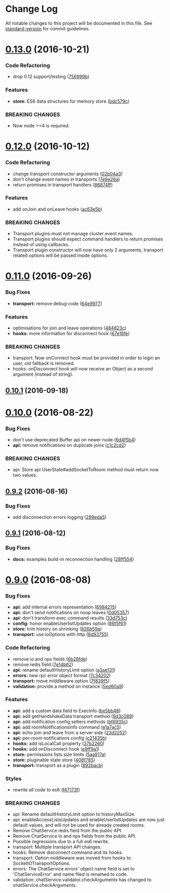 # Change Log

All notable changes to this project will be documented in this file. See [standard-version](https://github.com/conventional-changelog/standard-version) for commit guidelines.

<a name="0.13.0"></a>
# [0.13.0](https://github.com/an-sh/chat-service/compare/v0.12.0...v0.13.0) (2016-10-21)


### Code Refactoring

* drop 0.12 support/testing ([756999b](https://github.com/an-sh/chat-service/commit/756999b))


### Features

* **store:** ES6 data structures for memory store ([bdc579c](https://github.com/an-sh/chat-service/commit/bdc579c))


### BREAKING CHANGES

* Now node >=4 is required.



<a name="0.12.0"></a>
# [0.12.0](https://github.com/an-sh/chat-service/compare/v0.11.0...v0.12.0) (2016-10-12)


### Code Refactoring

* change transport constructor arguments ([02b04a3](https://github.com/an-sh/chat-service/commit/02b04a3))
* don't change event names in transports ([7e9e26a](https://github.com/an-sh/chat-service/commit/7e9e26a))
* return promises in transport handlers ([86874ff](https://github.com/an-sh/chat-service/commit/86874ff))


### Features

* add onJoin and onLeave hooks ([ac63e5b](https://github.com/an-sh/chat-service/commit/ac63e5b))


### BREAKING CHANGES

* Transport plugins must not manage cluster event names.
* Transport plugins should expect command handlers to
return promises instead of using callbacks.
* Transport plugin constructor will now have only 2
arguments, transport related options will be passed inside options.



<a name="0.11.0"></a>
# [0.11.0](https://github.com/an-sh/chat-service/compare/v0.10.1...v0.11.0) (2016-09-26)


### Bug Fixes

* **transport:** remove debug code ([64e9977](https://github.com/an-sh/chat-service/commit/64e9977))


### Features

* optimisations for join and leave operations ([484823c](https://github.com/an-sh/chat-service/commit/484823c))
* **hooks:** more information for disconnect hook ([67e18fe](https://github.com/an-sh/chat-service/commit/67e18fe))


### BREAKING CHANGES

* transport: Now onConnect hook must be provided in order to login
an user, old fallback is removed.
* hooks: onDisconnect hook will now receive an Object as a
second argument (instead of string).



<a name="0.10.1"></a>
## [0.10.1](https://github.com/an-sh/chat-service/compare/v0.10.0...v0.10.1) (2016-09-18)



<a name="0.10.0"></a>
# [0.10.0](https://github.com/an-sh/chat-service/compare/v0.9.2...v0.10.0) (2016-08-22)


### Bug Fixes

* don't use deprecated Buffer api on newer node ([6d4f5b4](https://github.com/an-sh/chat-service/commit/6d4f5b4))
* **api:** remove notifications on duplicate joins ([c1c2cd2](https://github.com/an-sh/chat-service/commit/c1c2cd2))


### BREAKING CHANGES

* api: Store api UserState#addSocketToRoom method must return
now two values.



<a name="0.9.2"></a>
## [0.9.2](https://github.com/an-sh/chat-service/compare/v0.9.1...v0.9.2) (2016-08-16)


### Bug Fixes

* add disconnection errors logging ([289eda5](https://github.com/an-sh/chat-service/commit/289eda5))



<a name="0.9.1"></a>
## [0.9.1](https://github.com/an-sh/chat-service/compare/v0.9.0...v0.9.1) (2016-08-12)


### Bug Fixes

* **docs:** examples build-in reconnection handling ([28ff554](https://github.com/an-sh/chat-service/commit/28ff554))



<a name="0.9.0"></a>
# [0.9.0](https://github.com/an-sh/chat-service/compare/0.8.0...v0.9.0) (2016-08-08)


### Bug Fixes

* **api:** add internal errors representation ([6984215](https://github.com/an-sh/chat-service/commit/6984215))
* **api:** don't send notifications on noop leaves ([0d05357](https://github.com/an-sh/chat-service/commit/0d05357))
* **api:** don't transform exec command results ([33d753c](https://github.com/an-sh/chat-service/commit/33d753c))
* **config:** honor enableUserlistUpdates option ([86f5f61](https://github.com/an-sh/chat-service/commit/86f5f61))
* **store:** trim history on shrinking ([826b59a](https://github.com/an-sh/chat-service/commit/826b59a))
* **transport:** use ioOptions with http ([8d93755](https://github.com/an-sh/chat-service/commit/8d93755))


### Code Refactoring

* remove io and nps fields ([6b28fde](https://github.com/an-sh/chat-service/commit/6b28fde))
* remove redis field ([7e14b62](https://github.com/an-sh/chat-service/commit/7e14b62))
* **api:** rename defaultHistoryLimit option ([a3ae131](https://github.com/an-sh/chat-service/commit/a3ae131))
* **errors:** new rpc error object format ([7c34202](https://github.com/an-sh/chat-service/commit/7c34202))
* **transport:** move middleware option ([7f839f5](https://github.com/an-sh/chat-service/commit/7f839f5))
* **validation:** provide a method on instance ([5ed60a9](https://github.com/an-sh/chat-service/commit/5ed60a9))


### Features

* **api:** add a custom data field to ExecInfo ([be5bb48](https://github.com/an-sh/chat-service/commit/be5bb48))
* **api:** add getHandshakeData transport method ([8d3c089](https://github.com/an-sh/chat-service/commit/8d3c089))
* **api:** add notification config setters methods ([bf6935c](https://github.com/an-sh/chat-service/commit/bf6935c))
* **api:** add roomNotificationsInfo command ([e1a7ac5](https://github.com/an-sh/chat-service/commit/e1a7ac5))
* **api:** echo join and leave from a server side ([23d2252](https://github.com/an-sh/chat-service/commit/23d2252))
* **api:** per-room notifications config ([c21435b](https://github.com/an-sh/chat-service/commit/c21435b))
* **hooks:** add isLocalCall property ([37b2260](https://github.com/an-sh/chat-service/commit/37b2260))
* **hooks:** add onDisconnect hook ([e9ff9a1](https://github.com/an-sh/chat-service/commit/e9ff9a1))
* **store:** permissions lists size limits ([5aa917a](https://github.com/an-sh/chat-service/commit/5aa917a))
* **store:** pluginable state store ([408f785](https://github.com/an-sh/chat-service/commit/408f785))
* **transport:** transport as a plugin ([892bacb](https://github.com/an-sh/chat-service/commit/892bacb))


### Styles

* rewrite all code to es6 ([f47173f](https://github.com/an-sh/chat-service/commit/f47173f))


### BREAKING CHANGES

* api: Rename defaultHistoryLimit option to historyMaxSize.
* api: enableAccessListsUpdates and enableUserlistUpdates are
now just default values, and will not be used for already created rooms.
* Remove ChatService redis field from the public API.
* Remove ChatService io and nps fields from the public
API.
* Possible regressions due to a full es6 rewrite.
* transport: Multiple transport API changes.
* hooks: Remove disconnect command and its hooks.
* transport: Option middleware was moved from hooks to
SocketIOTransportOptions.
* errors: The ChatService errors' object name field is set to
'ChatServiceError' and name filed is renamed to code.
* validation: chatService.validator.checkArguments has changed to
chatService.checkArguments.
